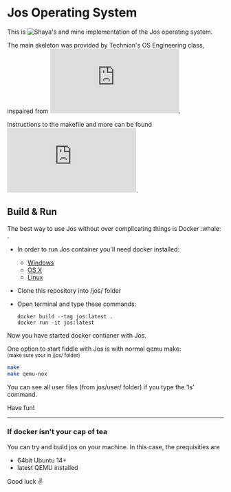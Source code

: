 # Jos Operating System
This is ![Shaya's](https://github.com/yishayahu) and mine implementation of the Jos operating system.

The main skeleton was provided by Technion's OS Engineering class, inspaired from ![MIT class](https://pdos.csail.mit.edu/6.828/2016/overview.html).

Instructions to the makefile and more can be found ![here](https://pdos.csail.mit.edu/6.828/2016/labguide.html).

## Build & Run
<p>
The best way to use Jos without over complicating things is Docker :whale: .
  
- In order to run Jos container you'll need docker installed:

  * [Windows](https://docs.docker.com/windows/started)
  * [OS X](https://docs.docker.com/mac/started/)
  * [Linux](https://docs.docker.com/linux/started/)

- Clone this repository into /jos/ folder
- Open terminal and type these commands:

  ```shell
  docker build --tag jos:latest .
  docker run -it jos:latest
  ```
Now you have started docker contianer with Jos. 

One option to start fiddle with Jos is with normal qemu make:
<br><small>(make sure your in /jos/ folder)</small>
  ```bash
  make
  make qemu-nox
  ```

You can see all user files (from jos/user/ folder) if you type the 'ls' command.

Have fun!

---
### If docker isn't your cap of tea
You can try and build jos on your machine.
In this case, the prequisities are
- 64bit Ubuntu 14+
- latest QEMU installed

Good luck :v:
